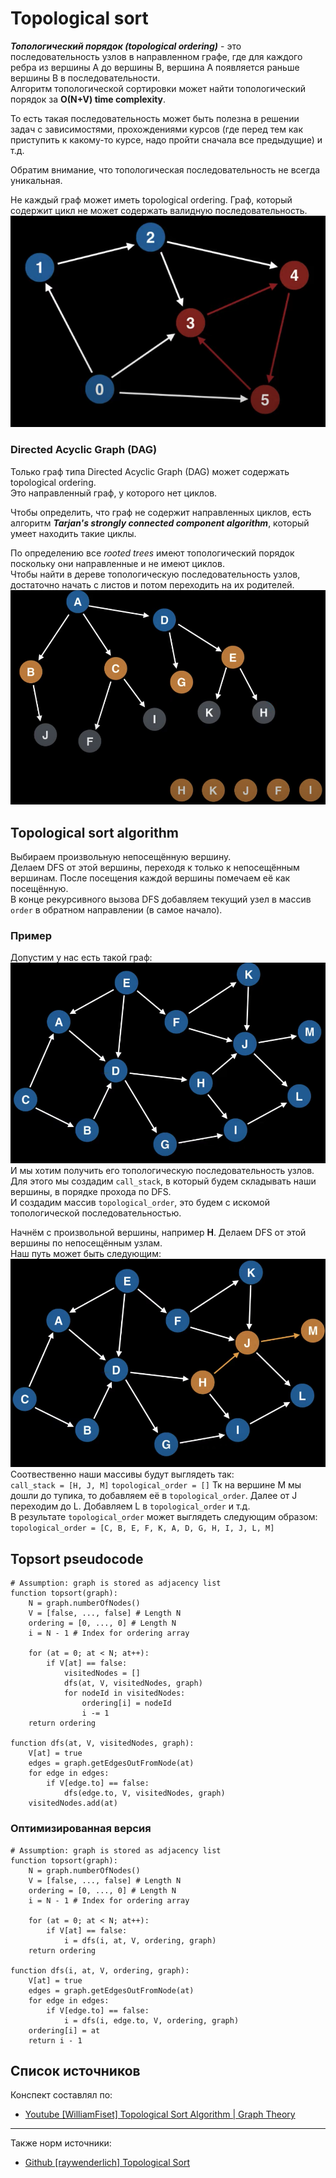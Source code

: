 # Topological sort  
**_Топологический порядок (topological ordering)_** - это последовательность узлов в направленном графе, где для 
каждого ребра из вершины A до вершины B, вершина A появляется раньше вершины B в последовательности.  
Алгоритм топологической сортировки может найти топологический порядок за **O(N+V) time complexity**.  

То есть такая последовательность может быть полезна в решении задач с зависимостями, прохождениями курсов (где перед 
тем как приступить к какому-то курсе, надо пройти сначала все предыдущие) и т.д.  

Обратим внимание, что топологическая последовательность не всегда уникальная.  

Не каждый граф может иметь topological ordering. Граф, который содержит цикл не может содержать валидную 
последовательность.  
![](images/pict1.png)  

### Directed Acyclic Graph (DAG)  
Только граф типа Directed Acyclic Graph (DAG) может содержать topological ordering.  
Это направленный граф, у которого нет циклов.  

Чтобы определить, что граф не содержит направленных циклов, есть алгоритм **_Tarjan's strongly connected component 
algorithm_**, который умеет находить такие циклы.  

По определению все _rooted trees_ имеют топологический порядок поскольку они направленные и не имеют циклов.  
Чтобы найти в дереве топологическую последовательность узлов, достаточно начать с листов и потом переходить на их 
родителей.  
![](images/pict2.png)  

## Topological sort algorithm  
Выбираем произвольную непосещённую  вершину.  
Делаем DFS от этой вершины, переходя к только к непосещённым вершинам. После посещения каждой вершины помечаем её 
как посещённую.  
В конце рекурсивного вызова DFS добавляем текущий узел в массив `order` в обратном направлении (в самое начало).  

### Пример  
Допустим у нас есть такой граф:  
![](images/pict3.png)  
И мы хотим получить его топологическую последовательность узлов.  
Для этого мы создадим `call_stack`, в который будем складывать наши вершины, в порядке прохода по DFS.  
И создадим массив `topological_order`, это будем с искомой топологической последовательностью.  

Начнём с произвольной вершины, например **H**. Делаем DFS от этой вершины по непосещённым узлам.  
Наш путь может быть следующим:  
![](images/pict4.png)  
Соотвественно наши массивы будут выглядеть так:  
`call_stack = [H, J, M]`
`topological_order = []`
Тк на вершине M мы дошли до тупика, то добавляем её в `topological_order`. 
Далее от J переходим до L. Добавляем L в `topological_order` и т.д.  
В результате `topological_order` может выглядеть следующим образом:  
`topological_order = [C, B, E, F, K, A, D, G, H, I, J, L, M]`  

## Topsort pseudocode  
```
# Assumption: graph is stored as adjacency list
function topsort(graph):
    N = graph.numberOfNodes()
    V = [false, ..., false] # Length N
    ordering = [0, ..., 0] # Length N
    i = N - 1 # Index for ordering array
    
    for (at = 0; at < N; at++):
        if V[at] == false:
            visitedNodes = []
            dfs(at, V, visitedNodes, graph)
            for nodeId in visitedNodes:
                ordering[i] = nodeId
                i -= 1
    return ordering

function dfs(at, V, visitedNodes, graph):
    V[at] = true
    edges = graph.getEdgesOutFromNode(at)
    for edge in edges:
        if V[edge.to] == false:
            dfs(edge.to, V, visitedNodes, graph)
    visitedNodes.add(at)
```
### Оптимизированная версия  
```
# Assumption: graph is stored as adjacency list
function topsort(graph):
    N = graph.numberOfNodes()
    V = [false, ..., false] # Length N
    ordering = [0, ..., 0] # Length N
    i = N - 1 # Index for ordering array

    for (at = 0; at < N; at++):
        if V[at] == false:
            i = dfs(i, at, V, ordering, graph)
    return ordering

function dfs(i, at, V, ordering, graph):
    V[at] = true
    edges = graph.getEdgesOutFromNode(at)
    for edge in edges:
        if V[edge.to] == false:
            i = dfs(i, edge.to, V, ordering, graph)
    ordering[i] = at
    return i - 1
```

## Список источников  
Конспект составлял по:
* [Youtube \[WilliamFiset\] Topological Sort Algorithm | Graph Theory](https://www.youtube.com/watch?v=eL-KzMXSXXI&list=PLDV1Zeh2NRsDGO4--qE8yH72HFL1Km93P&index=15)
---
Также норм источники:  
* [Github \[raywenderlich\] Topological Sort](https://github.com/raywenderlich/swift-algorithm-club/tree/master/Topological%20Sort)